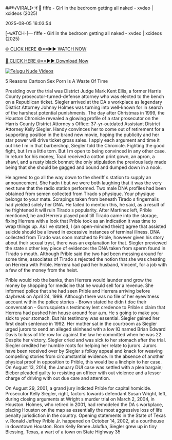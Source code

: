 ##®️√VIRAL▷☀️👄    fiffe - Girl in the bedroom getting all naked - xvdeo &#124; xcideos (2025)

2025-08-05 16:03:54



[-wATCH-]—    fiffe - Girl in the bedroom getting all naked - xvdeo &#124; xcideos (2025)

[🌐 CLICK HERE 🟢==►► WATCH NOW](https://www.youtucams.com/tracking/githubcom)

[🔴 CLICK HERE 🌐==►► Download Now](https://www.youtucams.com/tracking/githubcom)

[![Telugu Nude Videos](https://i.imgur.com/dJHk4Zq.gif)](https://www.youtucams.com/tracking/githubcom)



5 Reasons Cartoon Sex Porn Is A Waste Of Time

Presiding over the trial was District Judge Mark Kent Ellis, a former Harris County prosecutor-turned-defense attorney who was elected to the bench on a Republican ticket. Siegler arrived at the DA s workplace as legendary District Attorney Johnny Holmes was turning into well-known for in search of the harshest potential punishments. The day after Christmas in 1999, the Houston Chronicle revealed a glowing profile of a star prosecutor on the Harris County District Attorney s Office: 37-yr-outdated Assistant District Attorney Kelly Siegler. Handy convinces her to come out of retirement for a supporting position in the brand new movie, hoping the publicity and her star power will drive ticket gross sales.  I apply each argument and time it out like I m in that barbershop,  Siegler told the Chronicle. Fighting the good fight, but I m a little torn. But I m open to being convinced in any other case. In return for his money, Toad received a cotton print gown, an apron, a shawl, and a rusty black bonnet; the only stipulation the previous lady made being that she should be gagged and bound and dumped down in a nook.

He agreed to go all the way down to the sheriff s station to supply an announcement. She hadn t but we were both laughing that it was the very next tune that the radio station performed. Two male DNA profiles had been obtained from semen collected from Tirado s physique. Your physique belongs to your mate. Scrapings taken from beneath Tirado s fingernails had yielded solely her DNA. He failed to mention this, he said, as a result of he frightened it will  ruin  Tirado s popularity. After Martinez left, Prible mentioned, he and Herrera played pool till Tirado came into the storage, fixing Herrera with a  look  that Prible took as an indication it was time to wrap things up. As I ve stated, I (an open-minded theist) agree that assisted suicide should be allowed in excessive instances of terminal illness. DNA collected from Tirado was soon matched to Prible, however given his story about their sexual tryst, there was an explanation for that. Siegler previewed the state s other key piece of evidence: the DNA taken from sperm found in Tirado s mouth. Although Prible said the two had been  messing around  for some time, associates of Tirado s rejected the notion that she was cheating on Herrera with Prible. Herrera had paid her husband, Vincent, for a  job  with a few of the money from the heist.

Prible would rob the banks, then Herrera would launder and grow the money by shopping for medicine that he would sell for a revenue. She informed police that she had seen Prible and Herrera arriving before daybreak on April 24, 1999. Although there was no file of her eyewitness account within the police stories - Brown stated he didn t doc their conversation - Gurrusquieta s testimony lent credence to Prible s claim that Herrera had pushed him house around four a.m.  He s going to make you sick to your stomach.  But his testimony was essential. Siegler gained her first death sentence in 1992. Her mother sat in the courtroom as Siegler urged jurors to send an alleged skinhead with a low IQ named Brian Edward Davis to loss of life row for against the law he committed when he was 22. Despite her victory, Siegler cried and was sick to her stomach after the trial. Siegler credited her humble roots for helping her relate to jurors. Jurors have been received over by Siegler s folksy appeal and knack for weaving compelling stories from circumstantial evidence. In the absence of another physical proof in opposition to Prible, this would be a linchpin to her case. On August 13, 2014, the January DUI case was settled with a plea bargain; Bieber pleaded guilty to resisting an officer with out violence and a lesser charge of driving with out due care and attention.

On August 29, 2001, a grand jury indicted Prible for capital homicide. Prosecutor Kelly Siegler, right, factors towards defendant Susan Wright, left, during closing arguments at Wright s murder trial on March 2, 2004, in Houston. Holmes, who retired in 2001, had remodeled the DA s workplace, placing Houston on the map as essentially the most aggressive loss of life penalty jurisdiction in the country. Opening statements in the State of Texas v. Ronald Jeffrey Prible Jr. happened on October 14, 2002, at a courthouse in downtown Houston. Born Kelly Renee Jalufka, Siegler grew up in tiny Blessing, Texas,  a wart of a town on State Highway 35 